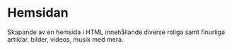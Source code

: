 # Hemsidan
Skapande av en hemsida i HTML innehållande diverse roliga samt finurliga artiklar, bilder, videos, musik med mera.
